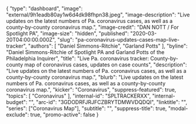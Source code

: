 {
	"type": "dashboard",
	"image": "external/9h1eadb80ay1w6d4dk98fhpn38.jpeg",
	"image-description": "Live updates on the latest numbers of Pa. coronavirus cases, as well as a county-by-county coronavirus map.",
	"image-credit": "DAN NOTT / For Spotlight PA",
	"image-size": "hidden",
	"published": "2020-03-20T04:00:00.000Z",
	"slug": "pa-coronavirus-updates-cases-map-live-tracker",
  "authors": [
    "Daniel Simmons-Ritchie",
    "Garland Potts"
  ],
  "byline": "Daniel Simmons-Ritchie of Spotlight PA and Garland Potts of the Philadelphia Inquirer",
	"title": "Live Pa. coronavirus tracker: County-by-county map of coronavirus cases, updates on case counts",
	"description": "Live updates on the latest numbers of Pa. coronavirus cases, as well as a county-by-county coronavirus map.",
	"blurb": "Live updates on the latest numbers of Pa. coronavirus cases, as well as a county-by-county coronavirus map.",
	"kicker": "Coronavirus",
	"suppress-featured": true,
	"topics": [
		"Coronavirus"
	],
	"internal-id": "SPLTRACKERXX",
	"internal-budget": "",
	"arc-id": "3GDODRFJRJFCZBRYTDMWVDQDQI",
	"linktitle": "",
	"series": ["Coronavirus Map"],
	"subtitle": "",
	"suppress-title": true,
	"modal-exclude": true,
	"promo-active": false
}
